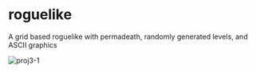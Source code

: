 # roguelike
A grid based roguelike with permadeath, randomly generated levels, and ASCII graphics

![proj3-1](https://user-images.githubusercontent.com/4561104/136893039-85f709ed-fb65-4f15-a3a3-a2699815d067.jpeg)

